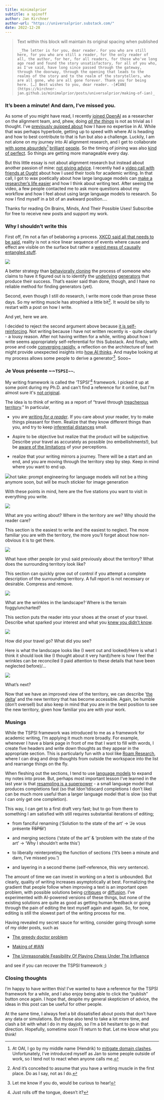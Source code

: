 ```yaml
---
title: minimalprior
subtitle: a spinoff
author: Jan Kirchner
author-url: "https://universalprior.substack.com/"
date: 2022-12-28
---
```



> Text within this block will maintain its original spacing when published
>     
>     
>      _The letter is for you, dear reader. For you who are still here, for you who are still a reader, for the only reader of all, the author, for her, for all readers, for those who've long ago read and found the story unsatisfactory, for all of you who, as I've said, have long since passed through the gateway, through the doorway, through the opening that leads to the realms of the story and to the realm of the storytellers, who are all gone, who are all gone forever. Thank you for being here. […] Best wishes to you, dear reader. -[#IAN](https://kirchner-jan.github.io/minimalprior/posts/universalprior/making-of-ian)_

### It’s been a minute! And darn, I’ve missed you.

As some of you might have read, I recently [joined OpenAI](https://kirchner-jan.github.io/minimalprior/posts/universalprior/a-quick-one-while-hes-away) as a researcher on the alignment team, and, phew, doing _[all the things](https://forum.effectivealtruism.org/posts/CCx7KpQHMLbkud9PK/slightly-advanced-decision-theory-102-four-reasons-not-to-be#Gotta_catch_them_all_:~:text=ex%2Dpost\)%20option.-,Or,-%2C%20in%20less%20fancy)_ is not as trivial as I thought. I've [previously quipped about](https://kirchner-jan.github.io/minimalprior/posts/universalprior/serendipitous-connections-applying?utm_source=substack&utm_campaign=post_embed&utm_medium=web#:~:text=While%20I%20am%20in%20no%20position) how I have no expertise in AI. While that was perhaps hyperbole, getting up to speed with where AI is heading and how to best contribute to that is fun but also a challenge. Luckily, I am not alone on my journey into AI alignment research, and I get to collaborate [with some absurdely](https://scottaaronson.blog/?p=6823#:~:text=hundred%20prime%20numbers\).-,Anyway,-%2C%20we%20actually%20have)[^1] [brilliant](https://kirchner-jan.github.io/minimalprior/posts/universalprior/introduction-to-hebbian-natural-abstractions) [people](https://kirchner-jan.github.io/minimalprior/posts/universalprior/introduction-to-hebbian-natural-abstractions). So the timing of joining was also [kind of perfect](https://openai.com/blog/chatgpt/). So things are getting more manageable every day.

But this little essay is not about alignment research but instead about another passion of mine: [not giving advice](https://kirchner-jan.github.io/minimalprior/posts/universalprior/via-productiva). I recently had a [video call with friends at Ought](https://youtu.be/YO9UiBWx6jw) about how I used their tools for academic writing. In that call, I got to wax poetically about how large language models can [make a researcher’s life easier](https://kirchner-jan.github.io/minimalprior/posts/universalprior/making-of-ian) and how I think about writing text. After seeing the video, a few people contacted me to ask more questions about my workflow and how I feel about using large language models to research. So now I find myself in a bit of an awkward position….

Thanks for reading On Brains, Minds, And Their Possible Uses! Subscribe for free to receive new posts and support my work.

### Why I shouldn’t write this

First off, I’m not a fan of belaboring a process. [XKCD said all that needs to be said](https://xkcd.com/1827/), reality is not a nice linear sequence of events where cause and effect are visible on the surface but rather a [weird mess of causally entangled stuff](https://www.alignmentforum.org/s/kxs3eeEti9ouwWFzr).

![](../../images/https3A2F2Fbucketeer-e05bbc84-baa3-437e-9518-adb32_86.png)

A better strategy than [behaviorally cloning](https://ml.berkeley.edu/blog/posts/bc/) the process of someone who claims to have it figured out is to identify the [underlying](https://en.wikipedia.org/wiki/Hidden_Markov_model) [generators](https://www.alignmentforum.org/posts/pdaGN6pQyQarFHXF4/reward-is-not-the-optimization-target) that produce their success. That’s easier said than done, though, and I have no reliable method for finding generators (yet).

Second, even though I still do research, I write more code than prose these days. So my writing muscle has atrophied a little bit[^2]. It would be silly to restart with a post on how I write.

And yet, here we are.

I decided to reject the second argument above because [it is self-reinforcing](https://kirchner-jan.github.io/minimalprior/posts/universalprior/the-tale-of-gandhi-and-the-devil?r=7inm4&utm_campaign=post&utm_medium=web&utm_source=#details). Not writing because I have not written recently is - quite clearly - a lousy reason. After not having written for a while, writing about how I write seems appropriately self-referential for this Substack. And finally, with prose and code [converging rapidly](https://www.nature.com/articles/d41586-022-04383-z), a reflection on the architecture of text might provide unexpected insights into [how AI thinks](https://www.alignmentforum.org/posts/vJFdjigzmcXMhNTsx/simulators). And maybe looking at my process allows some people to derive a generator[^3]. Sooo~

### Je Vous présente ~~`TSPSI~~`.

My writing framework is called the ‘TSPSI’[^4] framework. I picked it up at some point during my Ph.D. and can't find a reference for it online, but I'm almost sure it's [not original](https://www.google.com/search?gs_ssp=eJzj4tVP1zc0LCqKL89KNzcxYPQSTS1LLaosycjMS1fILFZIVChKzc2sAADuNQzM&q=everything+is+a+remix&oq=Everything+is+a+rem&aqs=chrome.1.0i355i512j46i512j69i57j0i512l2j46i512j0i512l4.3545j0j7&sourceid=chrome&ie=UTF-8#:~:text=with%20Site%20Links-,Everything%20is%20a%20Remix,https%3A//www.everythingisaremix.info,-The%20site%20about).

The idea is to think of writing as a report of “travel through [treacherous territory](https://www.lesswrong.com/tag/map-and-territory-sequence).” In particular,

  * you are [writing ](https://www.youtube.com/watch?v=vtIzMaLkCaM&t=900s&ab_channel=UChicagoSocialSciences)_[for a reader](https://www.youtube.com/watch?v=vtIzMaLkCaM&t=900s&ab_channel=UChicagoSocialSciences)_. If you care about your reader, try to make things pleasant for them. Realize that they know different things than you, and try to keep [inferential distances](https://www.lesswrong.com/tag/inferential-distance) small.

  * Aspire to be objective but realize that the product will be subjective. Describe your travel as accurately as possible (no embellishments!), but be [aware of the limitations](https://www.lesswrong.com/tag/calibration) of your perceptions.

  * realize that your writing mirrors a journey. There will be a start and an end, and you are moving through the territory step by step. Keep in mind where you want to end up.




![](../../images/https3A2F2Fbucketeer-e05bbc84-baa3-437e-9518-adb32_87.png)hot take: prompt engineering for language models will not be a thing anymore soon, but will be much stickier for image generation

With these points in mind, here are the five stations you want to visit in everything you write.

![](../../images/https3A2F2Fbucketeer-e05bbc84-baa3-437e-9518-adb32_88.png)

What are you writing about? Where in the territory are we? Why should the reader care?

This section is the easiest to write and the easiest to neglect. The more familiar you are with the territory, the more you’ll forget about how non-obvious it is to get there.

![](../../images/https3A2F2Fbucketeer-e05bbc84-baa3-437e-9518-adb32_89.png)

What have other people (or you) said previously about the territory? What does the surrounding territory look like?

This section can quickly grow out of control if you attempt a complete description of the surrounding territory. A full report is not necessary or desirable. Compress and remove.

![](../../images/https3A2F2Fbucketeer-e05bbc84-baa3-437e-9518-adb32_90.png)

What are the wrinkles in the landscape? Where is the terrain foggy/uncharted?

This section puts the reader into your shoes at the onset of your travel. Describe what sparked your interest and what you [knew you didn’t know](https://en.wikipedia.org/wiki/There_are_unknown_unknowns#:~:text=Known%20unknowns%20refers%20to%20%22risks,they%20would%20not%20be%20considered.).

![](../../images/https3A2F2Fbucketeer-e05bbc84-baa3-437e-9518-adb32_91.png)

How did your travel go? What did you see?

Here is what the landscape looks like (I went out and looked)/Here is what I think it should look like (I thought about it very hard)/here is how I feel the wrinkles can be reconciled (I paid attention to these details that have been neglected before)/...

![](../../images/https3A2F2Fbucketeer-e05bbc84-baa3-437e-9518-adb32_92.png)

What’s next?

Now that we have an improved view of the territory, we can describe ‘[the delta](https://kirchner-jan.github.io/minimalprior/posts/universalprior/on-not-reading-papers)’ and the new territory that has become accessible. Again, be humble (don’t oversell) but also keep in mind that you are in the best position to see the new territory, given how familiar you are with your work.

### Musings

While the TSPSI framework was introduced to me as a framework for academic writing, I’m applying it much more broadly. For example, whenever I have a blank page in front of me that I want to fill with words, I create five headers and write down thoughts as they appear in the appropriate section. This is particularly fun with a tool like [Roam Research](https://roamresearch.com/), where I can drag and drop thoughts from outside the workspace into the list and rearrange things on the fly.

When fleshing out the sections, I tend to use [language models](https://kirchner-jan.github.io/minimalprior/posts/universalprior/making-of-ian) to expand my notes into prose. But, perhaps most important lesson I’ve learned in the last year is that [resampling is a superpower](https://generative.ink/posts/loom-interface-to-the-multiverse/) \- a small language model that produces completions fast (so that Idon'tdiscard completions I don’t like) can be much more useful than a larger language model that is slow (so that I can only get one completion).

This way, I can get to a first draft very fast; but to go from there to something I am satisfied with still requires substantial iterations of editing;

  * from fanciful renaming (‘Solution to the state of the art’ → ‘Je vous présente ~~TSPSI~~’) 

  * and merging sections (‘state of the art’ & ‘problem with the state of the art’ → ‘Why I shouldn’t write this’)

  * to liberally reinterpreting the function of sections (‘It’s been a minute and darn, I’ve missed you.’)

  * and layering in a second theme (self-reference, this very sentence).




The amount of time we can invest in working on a text is unbounded. But clearly, quality of writing increases asymptotically at best. Formalizing the gradient that people follow when improving a text is an important open problem, with possible solutions being [critiques](https://openai.com/blog/critiques/) or [diffusion](https://arxiv.org/abs/2205.14217). I’ve experimented with AI-powered versions of these things, but none of the existing solutions are quite as good as getting human feedback or going through the pain of editing the text myself again and again. So, for now, editing is still the slowest part of the writing process for me.

Having revealed my secret sauce for writing, consider going through some of my older posts, such as

  * [The greedy doctor problem](https://kirchner-jan.github.io/minimalprior/posts/universalprior/the-greedy-doctor-problem)

  * [Making of #IAN](https://kirchner-jan.github.io/minimalprior/posts/universalprior/making-of-ian)

  * [The Unreasonable Feasibility Of Playing Chess Under The Influence](https://kirchner-jan.github.io/minimalprior/posts/universalprior/the-unreasonable-feasibility-of-playing)




and see if you can recover the TSPSI framework ;)

### Closing thoughts

I’m happy to have written this! I’ve wanted to have a reference for the TSPSI framework for a while, and I also enjoy being able to click the “publish” button once again. I hope that, despite my general skepticism of advice, the ideas in this post can be useful for other people.

At the same time, I always feel a bit dissatisfied about posts that don’t have any data or simulations. But those also tend to take a lot more time, and clash a bit with what I do in my dayjob, so I’m a bit hesitant to go in that direction. Hopefully, sometime soon I’ll return to that. Let me know what you think!

[^1]:At OAI, I go by my middle name (Hendrik) to [mitigate domain clashes](https://kirchner-jan.github.io/minimalprior/posts/universalprior/a-quick-one-while-hes-away#:~:text=were%20also%20called-,Jan,-.%20In%20university%2C%20I). Unfortunately, I’ve introduced myself as Jan to some people outside of work, so I tend not to react when anyone calls me.

[^2]:And it’s conceited to assume that you have a writing muscle in the first place. Do as I say, not as I do.

[^3]:Let me know if you do, would be curious to hear!

[^4]:Just rolls off the tongue, doesn’t it?
